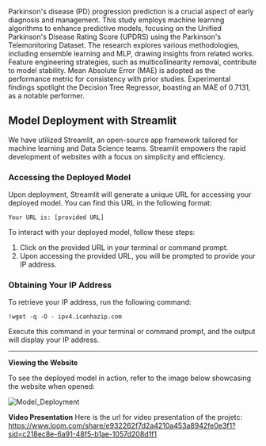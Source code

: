Parkinson's disease (PD) progression prediction is a crucial aspect of early diagnosis and management. This study employs machine learning algorithms to enhance predictive models, focusing on the Unified Parkinson's Disease Rating Score (UPDRS) using the Parkinson's Telemonitoring Dataset. The research explores various methodologies, including ensemble learning and MLP, drawing insights from related works. Feature engineering strategies, such as multicollinearity removal, contribute to model stability. Mean Absolute Error (MAE) is adopted as the performance metric for consistency with prior studies. Experimental findings spotlight the Decision Tree Regressor, boasting an MAE of 0.7131, as a notable performer.

## Model Deployment with Streamlit
We have utilized Streamlit, an open-source app framework tailored for machine learning and Data Science teams. Streamlit empowers the rapid development of websites with a focus on simplicity and efficiency.

### Accessing the Deployed Model
Upon deployment, Streamlit will generate a unique URL for accessing your deployed model. You can find this URL in the following format:
```
Your URL is: [provided URL]
```
To interact with your deployed model, follow these steps:
1. Click on the provided URL in your terminal or command prompt.
2. Upon accessing the provided URL, you will be prompted to provide your IP address.

### Obtaining Your IP Address
To retrieve your IP address, run the following command:
```
!wget -q -O - ipv4.icanhazip.com
```

Execute this command in your terminal or command prompt, and the output will display your IP address.

---

**Viewing the Website**

To see the deployed model in action, refer to the image below showcasing the website when opened:

![Model_Deployment](https://github.com/lulezo/Parkinson-s-Disease-Telemonitoring-Dataset-Regression-Model/assets/14997287/334aaee6-388d-4ac3-aad4-aed4bb4a381e)

**Video Presentation**
Here is the url for video presentation of the projetc:
https://www.loom.com/share/e932262f7d2a4210a453a8942fe0e3f1?sid=c218ec8e-6a91-48f5-b1ae-1057d208d1f1


